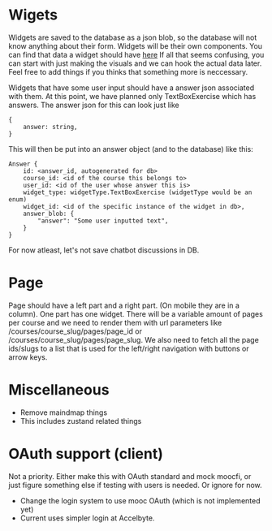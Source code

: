 # Wigets

Widgets are saved to the database as a json blob, so the database will not know anything about their form. Widgets will be their own components. You can find that data a widget should have [here](readme.md#Widget)
If all that seems confusing, you can start with just making the visuals and we can hook the actual data later. Feel free to add things if you thinks that something more is neccessary.

Widgets that have some user input should have a answer json associated with them.
At this point, we have planned only TextBoxExercise which has answers.
The answer json for this can look just like

```
{
    answer: string,
}
```

This will then be put into an answer object (and to the database) like this:

```
Answer {
    id: <answer_id, autogenerated for db>
    course_id: <id of the course this belongs to>
    user_id: <id of the user whose answer this is>
    widget_type: widgetType.TextBoxExercise (widgetType would be an enum)
    widget_id: <id of the specific instance of the widget in db>,
    answer_blob: {
        "answer": "Some user inputted text",
    } 
}
```

For now atleast, let's not save chatbot discussions in DB.

# Page

Page should have a left part and a right part. (On mobile they are in a column).
One part has one widget. There will be a variable amount of pages per course and we
need to render them with url parameters like /courses/course_slug/pages/page_id or /courses/course_slug/pages/page_slug. We also need to fetch all the page ids/slugs to a list that is used for the left/right navigation with buttons or arrow keys. 

# Miscellaneous
* Remove maindmap things
* This includes zustand related things

# OAuth support (client)

Not a priority. Either make this with OAuth standard and mock moocfi,
or just figure something else if testing with users is needed. Or ignore for now.

* Change the login system to use mooc OAuth (which is not implemented yet)
* Current uses simpler login at Accelbyte.
